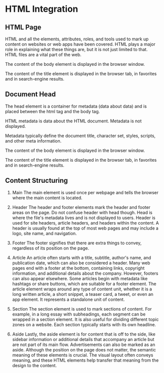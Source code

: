 # HTML Integration

## HTML Page

HTML and all the elements, attributes, roles, and tools used to mark up content on websites or web apps have been covered. HTML plays a major role in explaining what these things are, but it is not just limited to that. HTML files are a vital part of the web. 

<!DOCTYPE html>
<html>
<head>
  <title>A Meaningful Page Title</title>
</head>
<body>

<p>The content of the body element is displayed in the browser window.</p>
<p>The content of the title element is displayed in the browser tab, in favorites and in search-engine results.</p>

</body>
</html>

## Document Head

The head element is a container for metadata (data about data) and is placed between the html tag and the body tag.

HTML metadata is data about the HTML document. Metadata is not displayed.

Metadata typically define the document title, character set, styles, scripts, and other meta information.

<!DOCTYPE html>
<html>
<head>
  <title>A Meaningful Page Title</title>
</head>
<body>

<p>The content of the body element is displayed in the browser window.</p>
<p>The content of the title element is displayed in the browser tab, in favorites and in search-engine results.</p>

</body>
</html>

## Content Structuring

1. Main
The main element is used once per webpage and tells the browser where the main content is located.

2. Header
The header and footer elements mark the header and footer areas on the page. Do not confuse header with head though. Head is where the file's metadata lives and is not displayed to users. Header is used for site headers, article headers, and headers within the content. A header is usually found at the top of most web pages and may include a logo, site name, and navigation.

3. Footer
The footer signifies that there are extra things to convey, regardless of its position on the page.

4. Article
An article often starts with a title, subtitle, author's name, and publication date, which can also be considered a header. Many web pages end with a footer at the bottom, containing links, copyright information, and additional details about the company. However, footers can also appear elsewhere. Some articles begin with metadata like hashtags or share buttons, which are suitable for a footer element. The article element wraps around any type of content unit, whether it is a long written article, a short snippet, a teaser card, a tweet, or even an app element. It represents a standalone unit of content.

5. Section
The section element is used to mark sections of content. For example, in a long essay with subheadings, each segment can be wrapped in a section element. It is also useful for dividing different topic zones on a website. Each section typically starts with its own headline.

6. Aside
Lastly, the aside element is for content that is off to the side, like sidebar information or additional details that accompany an article but are not part of its main flow. Advertisements can also be marked as an aside. Although the position on the page does not matter, the semantic meaning of these elements is crucial. The visual layout often conveys meaning, and these HTML elements help transfer that meaning from the design to the content.